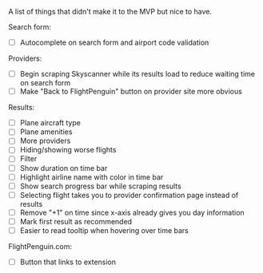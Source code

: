 A list of things that didn't make it to the MVP but nice to have.

Search form:

- [ ] Autocomplete on search form and airport code validation

Providers:

- [ ] Begin scraping Skyscanner while its results load to reduce waiting time on search form
- [ ] Make "Back to FlightPenguin" button on provider site more obvious

Results:

- [ ] Plane aircraft type
- [ ] Plane amenities
- [ ] More providers
- [ ] Hiding/showing worse flights
- [ ] Filter
- [ ] Show duration on time bar
- [ ] Highlight airline name with color in time bar
- [ ] Show search progress bar while scraping results
- [ ] Selecting flight takes you to provider confirmation page instead of results
- [ ] Remove "+1" on time since x-axis already gives you day information
- [ ] Mark first result as recommended
- [ ] Easier to read tooltip when hovering over time bars

FlightPenguin.com:

- [ ] Button that links to extension
